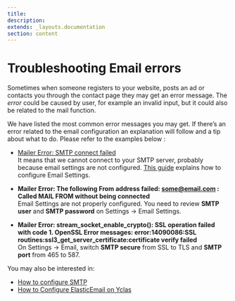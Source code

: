 ```yaml
---
title:
description:
extends: _layouts.documentation
section: content
---
```


# Troubleshooting Email errors

Sometimes when someone registers to your website, posts an ad or contacts you through the contact page they may get an error message. The *error* could be caused by user, for example an invalid input, but it could also be related to the mail function.

We have listed the most common error messages you may get. If there’s an error related to the email configuration an explanation will follow and a tip about what to do. Please refer to the examples below : 

-   [Mailer Error: SMTP connect failed](https://github.com/PHPMailer/PHPMailer/wiki/Troubleshooting)  
    It means that we cannot connect to your SMTP server, probably because email settings are not configured.  [This guide](Email-settings-SMTP-configuration.md)  explains how to configure Email Settings.
    
-   **Mailer Error: The following From address failed: some@email.com : Called MAIL FROM without being connected**  
    Email Settings are not properly configured. You need to review  **SMTP user**  and  **SMTP password**  on Settings -> Email Settings.
    
-   **Mailer Error: stream_socket_enable_crypto(): SSL operation failed with code 1. OpenSSL Error messages: error:14090086:SSL routines:ssl3_get_server_certificate:certificate verify failed**  
    On Settings -> Email, switch  **SMTP secure**  from SSL to TLS and  **SMTP port**  from 465 to 587.
    
You may also be interested in:

-   [How to configure SMTP](Email-settings-SMTP-configuration.md)
-   [How to Configure ElasticEmail on Yclas](Email-settings-elasticemail.md)
